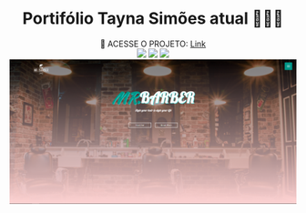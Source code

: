 <h1 align="center" style="font-weight: bold;">Portifólio Tayna Simões atual 👩🏻‍💻</h1>

<div align="center">
    🔗 ACESSE O PROJETO: <a target="_blank" href="https://barber-shop-jet-two.vercel.app/">Link</a>
</div>

<div align="center">
    <img src="https://skillicons.dev/icons?i=html" />
    <img src="https://skillicons.dev/icons?i=css" />
    <img src="https://skillicons.dev/icons?i=js" />
</div>

<img src="/img/CAPA.png">
